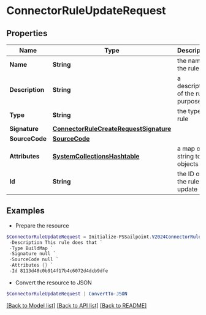 # ConnectorRuleUpdateRequest
## Properties

Name | Type | Description | Notes
------------ | ------------- | ------------- | -------------
**Name** | **String** | the name of the rule | 
**Description** | **String** | a description of the rule&#39;s purpose | [optional] 
**Type** | **String** | the type of rule | 
**Signature** | [**ConnectorRuleCreateRequestSignature**](ConnectorRuleCreateRequestSignature.md) |  | [optional] 
**SourceCode** | [**SourceCode**](SourceCode.md) |  | 
**Attributes** | [**SystemCollectionsHashtable**](.md) | a map of string to objects | [optional] 
**Id** | **String** | the ID of the rule to update | 

## Examples

- Prepare the resource
```powershell
$ConnectorRuleUpdateRequest = Initialize-PSSailpoint.V2024ConnectorRuleUpdateRequest  -Name WebServiceBeforeOperationRule `
 -Description This rule does that `
 -Type BuildMap `
 -Signature null `
 -SourceCode null `
 -Attributes {} `
 -Id 8113d48c0b914f17b4c6072d4dcb9dfe
```

- Convert the resource to JSON
```powershell
$ConnectorRuleUpdateRequest | ConvertTo-JSON
```

[[Back to Model list]](../README.md#documentation-for-models) [[Back to API list]](../README.md#documentation-for-api-endpoints) [[Back to README]](../README.md)

